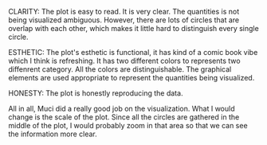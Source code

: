 CLARITY: The plot is easy to read. It is very clear. 
The quantities is not being visualized ambiguous. 
However, there are lots of circles that are overlap with each other, which makes it little hard to distinguish every single circle.

ESTHETIC: The plot's esthetic is functional, it has kind of a comic book vibe which I think is refreshing. 
It has two different colors to represents two diffenrent category. All the colors are distinguishable. 
The graphical elements are used appropriate to represent the quantities being visualized. 

HONESTY: The plot is honestly reproducing the data.

All in all, Muci did a really good job on the visualization. 
What I would change is the scale of the plot. 
Since all the circles are gathered in the middle of the plot, I would probably zoom in that area so that we can see the information more clear.
